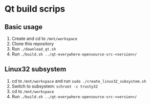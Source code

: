 Qt build scrips
===============

## Basic usage

1. Create and cd to `/mnt/workspace`
2. Clone this repository
3. Run `./download_qt.sh`
4. Run `./build.sh ../qt-everywhere-opensource-src-<version>/`

## Linux32 subsystem

1. cd to `/mnt/workspace` and run `sudo ./create_linux32_subsystem.sh`
2. Switch to subsystem: `schroot -c trusty32`
3. cd to `/mnt/workspace`
3. Run `./build.sh ../qt-everywhere-opensource-src-<version>/`
